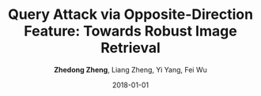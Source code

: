 ---
title: "Query Attack via Opposite-Direction Feature: Towards Robust Image Retrieval"
collection: publications
permalink: /publication/Query-At2018
date: 2018-01-01
doi: 
venue: 'arXiv preprint arXiv:1809.02681'
author: '<strong>Zhedong Zheng</strong>,  Liang Zheng,  Yi Yang,  Fei Wu'
citation: ' Zhedong Zheng,  Liang Zheng,  Yi Yang,  Fei Wu, &quot;Query Attack via Opposite-Direction Feature: Towards Robust Image Retrieval.&quot; arXiv preprint arXiv:1809.02681, 2018.'
pub_year: '2018'
bib: >
    @article{zheng2018query,  
    author = "Zheng, Zhedong and Zheng, Liang and Yang, Yi and Wu, Fei",  
    title = "Query Attack via Opposite-Direction Feature: Towards Robust Image Retrieval",  
    journal = "arXiv preprint arXiv:1809.02681",  
    year = "2018"
    }

---